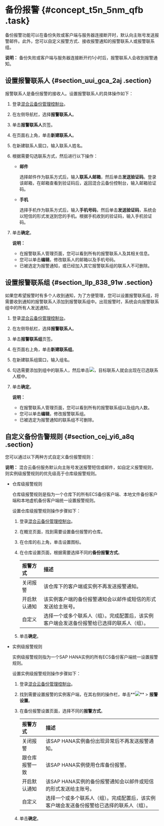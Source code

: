 # 备份报警 {#concept_t5n_5nm_qfb .task}

备份报警功能可以在备份失败或客户端与服务器连接断开时，默认向主账号发送报警邮件。此外，您可以自定义报警方式、接收报警通知的报警联系人或报警联系组。

**说明：** 备份失败或客户端与服务器连接断开约1小时后，报警联系人会收到报警通知。

## 设置报警联系人 {#section_uui_gca_2aj .section}

报警联系人是备份报警的接收人。设置报警联系人的具体操作如下：

1.  登录[混合云备份管理控制台](https://hbr.console.aliyun.com)。
2.  在左侧导航栏，选择**报警联系人**。
3.  单击**报警联系人**页签。
4.  在页面右上角，单击**新建联系人**。
5.  在新建联系人窗口，输入联系人姓名。
6.  根据需要勾选联系方式，然后进行以下操作： 
    -   **邮件** 

        选择邮件作为联系方式后，输入**联系人邮箱**，然后单击**发送验证码**。登录该邮箱，在邮箱查看到验证码后，返回混合云备份控制台，输入邮箱验证码。

    -   **手机** 

        选择手机作为联系方式后，输入**手机号码**，然后单击**发送验证码**，系统会以短信的形式发送到您的手机。根据手机收到的验证码，输入手机验证码。

7.  单击**确定**。 

    **说明：** 

    -   在报警联系人管理页面，您可以看到所有的报警联系人及其相关信息。
    -   您可以单击**编辑**，修改联系人的邮箱以及手机号码。
    -   已被选定为报警通知，或已经加入其它报警联系组的联系人不可删除。

## 设置报警联系组 {#section_llp_838_91w .section}

如果您希望报警时有多个人收到通知，为了方便管理，您可以设置报警联系组，将需要收到通知的报警联系人添加到报警联系组中。出现报警时，系统会向报警联系组中的所有人发送通知。

1.  登录[混合云备份管理控制台](https://hbr.console.aliyun.com)。
2.  在左侧导航栏，选择**报警联系人**。
3.  单击**报警联系组**页签。
4.  在页面右上角，单击**新建联系组**。
5.  在新建联系组窗口，输入组名。
6.  勾选需要添加到组中的联系人，然后单击![](http://static-aliyun-doc.oss-cn-hangzhou.aliyuncs.com/assets/img/40788/156895827138146_zh-CN.png)，目标联系人就会出现在已选联系人框中。
7.  单击**确定**。 

    **说明：** 

    -   在报警联系人管理页面，您可以看到所有的报警联系组以及组内人数。
    -   您可以单击**编辑**，修改报警联系组。
    -   已被选定为报警通知的联系组不可删除。

## 自定义备份告警规则 {#section_cej_yi6_a8q .section}

您可以通过以下两种方式自定义备份报警规则：

**说明：** 混合云备份服务默认向主账号发送报警短信或邮件，如自定义报警规则，则实例级报警规则的优先级高于仓库级报警规则。

-   仓库级报警规则

    仓库级报警规则是指为一个仓库下的所有ECS备份客户端、本地文件备份客户端和本地虚机备份客户端统一设置报警规则。

    设置仓库级报警规则操作步骤如下：

    1.  登录[混合云备份管理控制台](https://hbr.console.aliyun.com)。
    2.  在概览页面，找到需要设置备份报警的仓库。
    3.  在仓库的右上角，单击设置图标。
    4.  在仓库设置页面，根据需要选择不同的**备份报警方式**。

        |报警方式|描述|
        |:---|:-|
        |关闭报警|该仓库下的客户端或实例不再发送报警通知。|
        |开启默认通知|该实例客户端的备份报警通知会以邮件或短信的形式发送给主账号。|
        |自定义|选择一个或多个联系人（组）。完成配置后，该实例客户端会发送备份报警给已选择的联系人（组）。|

    5.  单击**确定**。
-   实例级报警规则

    实例级报警规则指为一个SAP HANA实例的所有ECS备份客户端统一设置报警规则。

    设置实例级报警规则操作步骤如下：

    1.  登录[混合云备份管理控制台](https://hbr.console.aliyun.com)。
    2.  找到需要设置报警的实例客户端，在其右侧的操作栏，单击**![](http://static-aliyun-doc.oss-cn-hangzhou.aliyuncs.com/assets/img/40788/156895827260467_zh-CN.jpg)** \> **报警设置**。
    3.  在备份报警设置页面，选择不同的**报警方式**。

        |报警方式|描述|
        |:---|:-|
        |关闭报警|该SAP HANA实例备份出现异常后不再发送报警通知。|
        |跟仓库报警一致|该SAP HANA实例使用仓库备份报警。|
        |开启默认通知|该SAP HANA实例的备份报警通知会以邮件或短信的形式发送给主账号。|
        |自定义|选择一个或多个联系人（组）。完成配置后，该实例客户端会发送备份报警给已选择的联系人（组）。|

    4.  单击**确定**。


